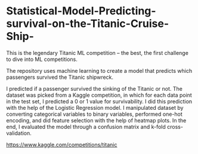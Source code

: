 # Statistical-Model-Predicting-survival-on-the-Titanic-Cruise-Ship-

This is the legendary Titanic ML competition – the best, the first challenge  to dive into ML competitions.

The repository uses machine learning to create a model that predicts which passengers survived the Titanic shipwreck.

I predicted if a passenger survived the sinking of the Titanic or not. The dataset was picked from a Kaggle competition, in which for each data point in the test set, I predicted a 0 or 1 value for survivability. I did this prediction with the help of the Logistic Regression model. I manipulated dataset by converting categorical variables to binary variables, performed one-hot encoding, and did feature selection with the help of heatmap plots. In the end, I evaluated the model through a confusion matrix and k-fold cross-validation.

https://www.kaggle.com/competitions/titanic

